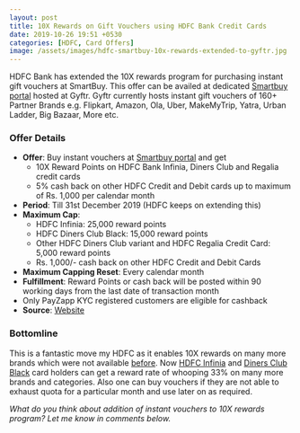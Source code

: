 ```yaml
---
layout: post
title: 10X Rewards on Gift Vouchers using HDFC Bank Credit Cards
date: 2019-10-26 19:51 +0530
categories: [HDFC, Card Offers]
image: /assets/images/hdfc-smartbuy-10x-rewards-extended-to-gyftr.jpg
---
```


HDFC Bank has extended the 10X rewards program for purchasing instant gift vouchers at SmartBuy. This offer can be availed at dedicated [Smartbuy portal](https://www.gyftr.com/hdfcsmartbuy/) hosted at Gyftr. Gyftr currently hosts instant gift vouchers of 160+ Partner Brands e.g. Flipkart, Amazon, Ola, Uber, MakeMyTrip, Yatra, Urban Ladder, Big Bazaar, More etc.

### Offer Details

- **Offer**: Buy instant vouchers at [Smartbuy portal](https://www.gyftr.com/hdfcsmartbuy/) and get
  - 10X Reward Points on HDFC Bank Infinia, Diners Club and Regalia credit cards
  - 5% cash back on other HDFC Credit and Debit cards up to maximum of Rs. 1,000 per calendar month
- **Period**: Till 31st December 2019 (HDFC keeps on extending this)
- **Maximum Cap**:
  - HDFC Infinia: 25,000 reward points
  - HDFC Diners Club Black: 15,000 reward points
  - Other HDFC Diners Club variant and HDFC Regalia Credit Card: 5,000 reward points
  - Rs. 1,000/- cash back on other HDFC Credit and Debit Cards
- **Maximum Capping Reset**: Every calendar month
- **Fulfillment**: Reward Points or cash back will be posted within 90 working days from the last date of transaction month
- Only PayZapp KYC registered customers are eligible for cashback
- **Source**: [Website](https://www.gyftr.com/hdfcsmartbuy/terms-and-conditions)

### Bottomline

This is a fantastic move my HDFC as it enables 10X rewards on many more brands which were not available [before](/hdfc-smartbuy-10x-rewards-even-more-rewarding-with-december-2019-update/). Now [HDFC Infinia](/hdfc-bank-infinia-credit-card-upgrade-experience/) and [Diners Club Black](/hdfc-diners-club-black-credit-card-review/) card holders can get a reward rate of whooping 33% on many more brands and categories. Also one can buy vouchers if they are not able to exhaust quota for a particular month and use later on as required.

_What do you think about addition of instant vouchers to 10X rewards program? Let me know in comments below._
